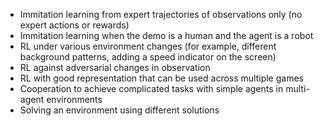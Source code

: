 * Immitation learning from expert trajectories of observations only (no expert actions or rewards)
* Immitation learning when the demo is a human and the agent is a robot
* RL under various environment changes (for example, different background patterns, adding a speed indicator on the screen)
* RL against adversarial changes in observation
* RL with good representation that can be used across multiple games
* Cooperation to achieve complicated tasks with simple agents in multi-agent environments
* Solving an environment using different solutions

